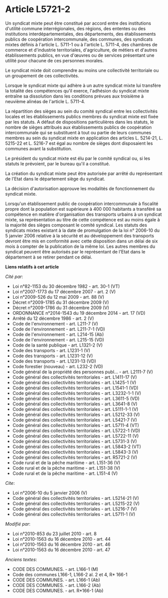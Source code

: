 # Article L5721-2

Un syndicat mixte peut être constitué par accord entre des institutions d'utilité commune interrégionales, des régions, des
ententes ou des institutions interdépartementales, des départements, des établissements publics de coopération
intercommunale, des communes, des syndicats mixtes définis à l'article L. 5711-1 ou à l'article L. 5711-4, des chambres de
commerce et d'industrie territoriales, d'agriculture, de métiers et d'autres établissements publics, en vue d'œuvres ou de
services présentant une utilité pour chacune de ces personnes morales.

Le syndicat mixte doit comprendre au moins une collectivité territoriale ou un groupement de ces collectivités.

Lorsque le syndicat mixte qui adhère à un autre syndicat mixte lui transfère la totalité des compétences qu'il exerce,
l'adhésion du syndicat mixte entraîne sa dissolution dans les conditions prévues aux troisième à neuvième alinéas de
l'article L. 5711-4.

La répartition des sièges au sein du comité syndical entre les collectivités locales et les établissements publics membres du
syndicat mixte est fixée par les statuts. A défaut de dispositions particulières dans les statuts, le nombre de sièges
attribués aux établissements publics de coopération intercommunale qui se substituent à tout ou partie de leurs communes
membres au sein du syndicat mixte en application des articles L. 5214-21, L. 5215-22 et L. 5216-7 est égal au nombre de
sièges dont disposaient les communes avant la substitution.

Le président du syndicat mixte est élu par le comité syndical ou, si les statuts le prévoient, par le bureau qu'il a
constitué.

La création du syndicat mixte peut être autorisée par arrêté du représentant de l'Etat dans le département siège du syndicat.

La décision d'autorisation approuve les modalités de fonctionnement du syndicat mixte.

Lorsqu'un établissement public de coopération intercommunale à fiscalité propre dont la population est supérieure à 400 000
habitants a transféré sa compétence en matière d'organisation des transports urbains à un syndicat mixte, sa représentation
au titre de cette compétence est au moins égale à la majorité des sièges composant le comité syndical. Les statuts des
syndicats mixtes existant à la date de promulgation de la loi n° 2006-10 du 5 janvier 2006 relative à la sécurité et au
développement des transports devront être mis en conformité avec cette disposition dans un délai de six mois à compter de la
publication de la même loi. Les autres membres du syndicat peuvent être autorisés par le représentant de l'Etat dans le
département à se retirer pendant ce délai.

**Liens relatifs à cet article**

_Cité par_:

  - Loi n°82-1153 du 30 décembre 1982 - art. 30-1 (VT)
  - Loi n°2007-1773 du 17 décembre 2007 - art. 2 (V)
  - Loi n°2009-526 du 12 mai 2009 - art. 88 (V)
  - Décret n°2009-1785 du 31 décembre 2009 (V)
  - Décret n°2009-1786 du 31 décembre 2009 (V)
  - ORDONNANCE n°2014-1543 du 19 décembre 2014 - art. 17 (VD)
  - Arrêté du 12 décembre 1986 - art. 2 (V)
  - Code de l'environnement - art. L211-7 (V)
  - Code de l'environnement - art. L211-7-1 (VD)
  - Code de l'environnement - art. L214-15 (Ab)
  - Code de l'environnement - art. L215-15 (VD)
  - Code de la santé publique - art. L1321-2 (V)
  - Code des transports - art. L1231-1 (V)
  - Code des transports - art. L1231-12 (V)
  - Code des transports - art. L1231-13 (VD)
  - Code forestier (nouveau) - art. L232-2 (VD)
  - Code général de la propriété des personnes publ... - art. L2111-7 (V)
  - Code général des collectivités territoriales - art. L1411-17 (V)
  - Code général des collectivités territoriales - art. L1425-1 (V)
  - Code général des collectivités territoriales - art. L1541-1 (VD)
  - Code général des collectivités territoriales - art. L3232-1-1 (V)
  - Code général des collectivités territoriales - art. L3611-5 (VD)
  - Code général des collectivités territoriales - art. L3641-8 (V)
  - Code général des collectivités territoriales - art. L5111-1-1 (V)
  - Code général des collectivités territoriales - art. L5212-33 (V)
  - Code général des collectivités territoriales - art. L5421-7 (V)
  - Code général des collectivités territoriales - art. L5711-4 (VT)
  - Code général des collectivités territoriales - art. L5722-1 (VD)
  - Code général des collectivités territoriales - art. L5722-11 (V)
  - Code général des collectivités territoriales - art. L5731-3 (V)
  - Code général des collectivités territoriales - art. L5843-2 (VT)
  - Code général des collectivités territoriales - art. L5843-3 (V)
  - Code général des collectivités territoriales - art. R5721-2 (V)
  - Code rural et de la pêche maritime - art. L151-36 (V)
  - Code rural et de la pêche maritime - art. L151-38 (V)
  - Code rural et de la pêche maritime - art. L151-4 (V)

_Cite_:

  - Loi n°2006-10 du 5 janvier 2006 (V)
  - Code général des collectivités territoriales - art. L5214-21 (V)
  - Code général des collectivités territoriales - art. L5215-22 (V)
  - Code général des collectivités territoriales - art. L5216-7 (V)
  - Code général des collectivités territoriales - art. L5711-1 (V)

_Modifié par_:

  - Loi n°2010-853 du 23 juillet 2010 - art. 8
  - Loi n°2010-1563 du 16 décembre 2010 - art. 44
  - Loi n°2010-1563 du 16 décembre 2010 - art. 46
  - Loi n°2010-1563 du 16 décembre 2010 - art. 47

_Anciens textes_:

  - CODE DES COMMUNES. - art. L166-1 (M)
  - Code des communes L166-1, L166-2 al. 2 et 4, R* 166-1
  - CODE DES COMMUNES. - art. L166-1 (Ab)
  - CODE DES COMMUNES. - art. L166-2 (Ab)
  - CODE DES COMMUNES. - art. R*166-1 (Ab)
